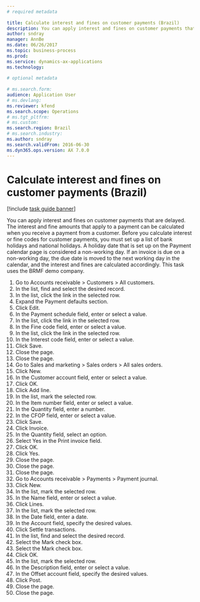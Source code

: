 ```yaml
--- 
# required metadata 
 
title: Calculate interest and fines on customer payments (Brazil)
description: You can apply interest and fines on customer payments that are delayed. 
author: sndray
manager: AnnBe 
ms.date: 06/26/2017
ms.topic: business-process 
ms.prod:  
ms.service: dynamics-ax-applications 
ms.technology:  
 
# optional metadata 
 
# ms.search.form:   
audience: Application User 
# ms.devlang:  
ms.reviewer: kfend
ms.search.scope: Operations 
# ms.tgt_pltfrm:  
# ms.custom:  
ms.search.region: Brazil
# ms.search.industry: 
ms.author: sndray
ms.search.validFrom: 2016-06-30 
ms.dyn365.ops.version: AX 7.0.0 
---
```

# Calculate interest and fines on customer payments (Brazil)

[!include [task guide banner](../../includes/task-guide-banner.md)]

You can apply interest and fines on customer payments that are delayed. The interest and fine amounts that apply to a payment can be calculated when you receive a payment from a customer. Before you calculate interest or fine codes for customer payments, you must set up a list of bank holidays and national holidays. A holiday date that is set up on the Payment calendar page is considered a non-working day. If an invoice is due on a non-working day, the due date is moved to the next working day in the calendar, and the interest and fines are calculated accordingly. This task uses the BRMF demo company.



1. Go to Accounts receivable > Customers > All customers.
2. In the list, find and select the desired record.
3. In the list, click the link in the selected row.
4. Expand the Payment defaults section.
5. Click Edit.
6. In the Payment schedule field, enter or select a value.
7. In the list, click the link in the selected row.
8. In the Fine code field, enter or select a value.
9. In the list, click the link in the selected row.
10. In the Interest code field, enter or select a value.
11. Click Save.
12. Close the page.
13. Close the page.
14. Go to Sales and marketing > Sales orders > All sales orders.
15. Click New.
16. In the Customer account field, enter or select a value.
17. Click OK.
18. Click Add line.
19. In the list, mark the selected row.
20. In the Item number field, enter or select a value.
21. In the Quantity field, enter a number.
22. In the CFOP field, enter or select a value.
23. Click Save.
24. Click Invoice.
25. In the Quantity field, select an option.
26. Select Yes in the Print invoice field.
27. Click OK.
28. Click Yes.
29. Close the page.
30. Close the page.
31. Close the page.
32. Go to Accounts receivable > Payments > Payment journal.
33. Click New.
34. In the list, mark the selected row.
35. In the Name field, enter or select a value.
36. Click Lines.
37. In the list, mark the selected row.
38. In the Date field, enter a date.
39. In the Account field, specify the desired values.
40. Click Settle transactions.
41. In the list, find and select the desired record.
42. Select the Mark check box.
43. Select the Mark check box.
44. Click OK.
45. In the list, mark the selected row.
46. In the Description field, enter or select a value.
47. In the Offset account field, specify the desired values.
48. Click Post.
49. Close the page.
50. Close the page.

